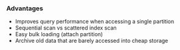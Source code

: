 ### Advantages
* Improves query performance when accessing a single partition
* Sequential scan vs scattered index scan
* Easy bulk loading (attach partition)
* Archive old data that are barely accessed into cheap storage